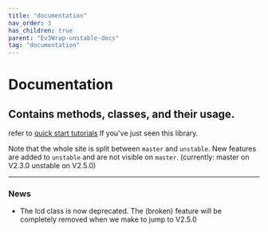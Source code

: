```yaml
---
title: "documentation"
nav_order: 3
has_children: true
parent: "Ev3Wrap-unstable-docs"
tag: "documentation"
---
```


# Documentation
## Contains methods, classes, and their usage.
refer to [quick start tutorials](quickstartTutorials.md) If you've just seen this library.

Note that the whole site is split between `master` and `unstable`. New features are added to `unstable` and are not visible on `master`. 
(currently: master on V2.3.0 unstable on V2.5.0)

---

### News
- The lcd class is now deprecated. The (broken) feature will be completely removed when we make to jump to V2.5.0